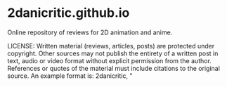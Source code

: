 # 2danicritic.github.io

Online repository of reviews for 2D animation and anime.


LICENSE:
Written material (reviews, articles, posts) are protected under copyright. 
Other sources may not publish the entirety of a written post in text, audio or video format without explicit permission from the author. 
References or quotes of the material must include citations to the original source. An example format is:
    2danicritic, "<title of article>", <web link to article>


